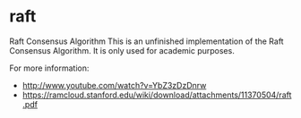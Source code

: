 raft
====

Raft Consensus Algorithm
  This is an unfinished implementation of the Raft Consensus Algorithm. It is only used for academic purposes.


For more information:
  - http://www.youtube.com/watch?v=YbZ3zDzDnrw
  - https://ramcloud.stanford.edu/wiki/download/attachments/11370504/raft.pdf
